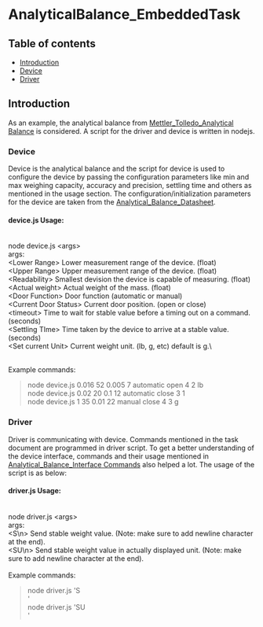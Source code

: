 # AnalyticalBalance_EmbeddedTask

## Table of contents
* [Introduction](#introduction)
* [Device](#device)
* [Driver](#driver)

## Introduction

As an example, the analytical balance from [Mettler_Tolledo_Analytical Balance](https://www.mt.com/us/en/home/products/Laboratory_Weighing_Solutions/Analytical/Excellence.html) is considered. A script for the driver and device is written in nodejs. 

### Device

Device is the analytical balance and the script for device is used to configure the device by passing the configuration parameters like min and max weighing capacity, accuracy and precision, settling time and others as mentioned in the usage section. The configuration/initialization parameters for the device are taken from the [Analytical_Balance_Datasheet](https://github.com/asim411/AnalyticalBalance_EmbeddedTask/blob/master/MT_AnalyticalBalance_Pdf/DataSheet_MT_AnalyticalBalance.pdf). 


#### device.js Usage:
\
node device.js \<args\>\
args: \
   \<Lower Range\> Lower measurement range of the device. (float)\
   \<Upper Range\> Upper measurement range of the device. (float) \
   \<Readability\> Smallest devision the device is capable of measuring. (float)\
   \<Actual weight\> Actual weight of the mass. (float) \
   \<Door Function\> Door function (automatic or manual)\
   \<Current Door Status\> Current door position. (open or close)\
   \<timeout\> Time to wait for stable value before a timing out on a command. (seconds)\
   \<Settling TIme\> Time taken by the device to arrive at a stable value. (seconds)\
   \<Set current Unit\> Current weight unit. (lb, g, etc) default is g.\

\
Example commands:
>node device.js 0.016 52 0.005 7 automatic open 4 2 lb\
>node device.js 0.02 20 0.1 12 automatic close 3 1\
>node device.js 1 35 0.01 22 manual close 4 3 g

### Driver

Driver is communicating with device. Commands mentioned in the task document are programmed in driver script. To get a better understanding of the device interface, commands and their usage mentioned in [Analytical_Balance_Interface Commands](https://github.com/asim411/AnalyticalBalance_EmbeddedTask/blob/master/MT_AnalyticalBalance_Pdf/InterfaceCommands_MT_AnalyticalBalance.pdf) also helped a lot. The usage of the script is as below:

#### driver.js Usage:
\
node driver.js \<args\>\
args:\
   \<S\\n\> Send stable weight value. (Note: make sure to add newline character at the end).\
   \<SU\\n\> Send stable weight value in actually displayed unit. (Note: make sure to add newline character at the end).\
\
Example commands:
>node driver.js 'S\
>'\
>node driver.js 'SU\
>'
